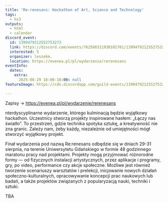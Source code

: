 ```yaml
---
title: 'Re:renesans: Hackathon of Art, Science and Technology'
tags:
  - hs3
outputs:
  - html
  - calendar
discord_event:
  id: 1399479212552753273
  link: https://discord.com/events/762566311930101761/1399479212552753273
  interested: 5
  organizer: leszekm.
  location: https://evenea.pl/pl/wydarzenie/rerenesans
eventInfo:
  dates:
    extra:
      2025-08-29 18:00-18:00: null
featureImage: https://cdn.discordapp.com/guild-events/1399479212552753273/d0096fdfdfe8262183f70522f20c8040.png?size=1024

---
```


Zapisy -> https://evenea.pl/pl/wydarzenie/rerenesans

nterdyscyplinarne wydarzenie, którego kulminacją będzie wyjątkowy hackathon. Uczestnicy stworzą projekty inspirowane hasłem: „Łączy nas światło”. To przestrzeń, gdzie technika spotyka sztukę, a kreatywność nie zna granic. Zależy nam, żeby każdy, niezależnie od umiejętności mógł stworzyć wyjątkowy projekt.

Finał wydarzenia pod nazwą Re:renesans odbędzie się w dniach 29-31 sierpnia, na terenie Uniwersytetu Gdańskiego w formie 48  godzinnego maratonu pracy nad projektami. Projekty mogą przyjmować różnorodne formy — od fizycznych instalacji artystycznych, przez aplikacje i programy, gry, po video, performance czy akcje społeczne. Możliwe jest również tworzenie scenariuszy warsztatów i prelekcji, inicjowanie nowych działań społeczno-kulturalnych, opracowywanie koncepcji prac naukowych lub badań, a także projektów związanych z popularyzacją nauki, techniki i sztuki.

TBA
